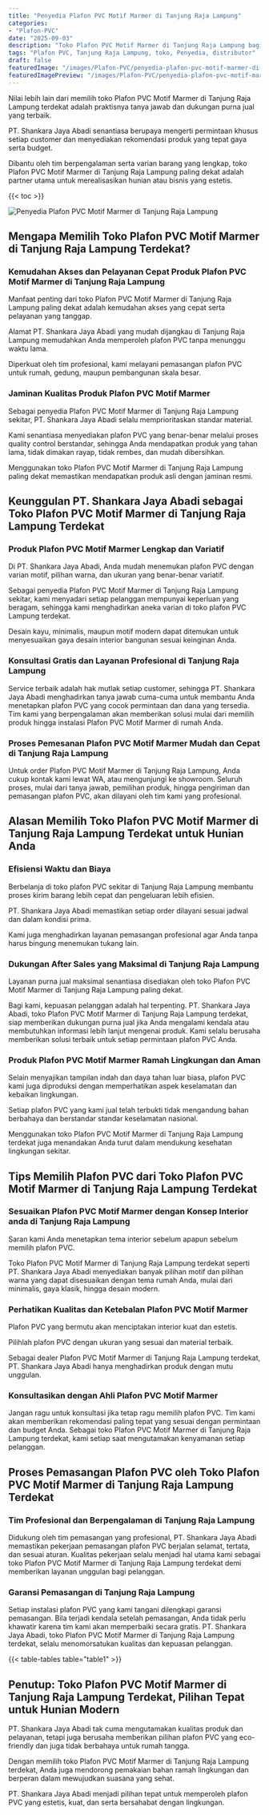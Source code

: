 ```yaml
---
title: "Penyedia Plafon PVC Motif Marmer di Tanjung Raja Lampung"
categories:
- "Plafon-PVC"
date: "2025-09-03"
description: "Toko Plafon PVC Motif Marmer di Tanjung Raja Lampung bagi hunian, perkantoran, dan ritel. Produk unggulan, beragam motif, pilihan warna elegan, dengan servis instalasi ditangani oleh tim ahli dan garansi resmi!|Servis penyediaan Plafon PVC Motif Marmer di Tanjung Raja Lampung bagi kebutuhan rumah, kantor, atau gerai, dengan plafon berkualitas dan pemasangan oleh tim berpengalaman dan garansi resmi.|Solusi Plafon PVC Motif Marmer di Tanjung Raja Lampung yang andal untuk tempat tinggal, perkantoran, dan gerai, dengan material terbaik dan pemasangan oleh tenaga ahli ahli serta jaminan resmi.|Distribusi Plafon PVC Motif Marmer di Tanjung Raja Lampung untuk hunian, office, dan gerai, beserta produk unggulan dan instalasi ditangani oleh teknisi berpengalaman, disertai dengan garansi resmi.}"
tags: "Plafon PVC, Tanjung Raja Lampung, toko, Penyedia, distributor"
draft: false
featuredImage: "/images/Plafon-PVC/penyedia-plafon-pvc-motif-marmer-di-tanjung-raja-lampung.png"
featuredImagePreview: "/images/Plafon-PVC/penyedia-plafon-pvc-motif-marmer-di-tanjung-raja-lampung.png"
---
```


Nilai lebih lain dari memilih toko Plafon PVC Motif Marmer di Tanjung Raja Lampung terdekat adalah praktisnya tanya jawab dan dukungan purna jual yang terbaik.

PT. Shankara Jaya Abadi senantiasa berupaya mengerti permintaan khusus setiap customer dan menyediakan rekomendasi produk yang tepat gaya serta budget.

Dibantu oleh tim berpengalaman serta varian barang yang lengkap, toko Plafon PVC Motif Marmer di Tanjung Raja Lampung paling dekat adalah partner utama untuk merealisasikan hunian atau bisnis yang estetis.

{{< toc >}}

![Penyedia Plafon PVC Motif Marmer di Tanjung Raja Lampung](/images/Plafon-PVC/Penyedia-Plafon-PVC-Motif-Marmer-di-Tanjung-Raja-Lampung.png)

## Mengapa Memilih Toko Plafon PVC Motif Marmer di Tanjung Raja Lampung Terdekat?

### Kemudahan Akses dan Pelayanan Cepat Produk Plafon PVC Motif Marmer di Tanjung Raja Lampung

Manfaat penting dari toko Plafon PVC Motif Marmer di Tanjung Raja Lampung paling dekat adalah kemudahan akses yang cepat serta pelayanan yang tanggap.

Alamat PT. Shankara Jaya Abadi yang mudah dijangkau di Tanjung Raja Lampung memudahkan Anda memperoleh plafon PVC tanpa menunggu waktu lama.

Diperkuat oleh tim profesional, kami melayani pemasangan plafon PVC untuk rumah, gedung, maupun pembangunan skala besar.

### Jaminan Kualitas Produk Plafon PVC Motif Marmer

Sebagai penyedia Plafon PVC Motif Marmer di Tanjung Raja Lampung sekitar, PT. Shankara Jaya Abadi selalu memprioritaskan standar material.

Kami senantiasa menyediakan plafon PVC yang benar-benar melalui proses quality control berstandar, sehingga Anda mendapatkan produk yang tahan lama, tidak dimakan rayap, tidak rembes, dan mudah dibersihkan.

Menggunakan toko Plafon PVC Motif Marmer di Tanjung Raja Lampung paling dekat memastikan mendapatkan produk asli dengan jaminan resmi.

## Keunggulan PT. Shankara Jaya Abadi sebagai Toko Plafon PVC Motif Marmer di Tanjung Raja Lampung Terdekat

### Produk Plafon PVC Motif Marmer Lengkap dan Variatif

Di PT. Shankara Jaya Abadi, Anda mudah menemukan plafon PVC dengan varian motif, pilihan warna, dan ukuran yang benar-benar variatif.

Sebagai penyedia Plafon PVC Motif Marmer di Tanjung Raja Lampung sekitar, kami menyadari setiap pelanggan mempunyai keperluan yang beragam, sehingga kami menghadirkan aneka varian di toko plafon PVC Lampung terdekat.

Desain kayu, minimalis, maupun motif modern dapat ditemukan untuk menyesuaikan gaya desain interior bangunan sesuai keinginan Anda.

### Konsultasi Gratis dan Layanan Profesional di Tanjung Raja Lampung

Service terbaik adalah hak mutlak setiap customer, sehingga PT. Shankara Jaya Abadi menghadirkan tanya jawab cuma-cuma untuk membantu Anda menetapkan plafon PVC yang cocok permintaan dan dana yang tersedia. Tim kami yang berpengalaman akan memberikan solusi mulai dari memilih produk hingga instalasi Plafon PVC Motif Marmer di rumah Anda.

### Proses Pemesanan Plafon PVC Motif Marmer Mudah dan Cepat di Tanjung Raja Lampung

Untuk order Plafon PVC Motif Marmer di Tanjung Raja Lampung, Anda cukup kontak kami lewat WA, atau mengunjungi ke showroom. Seluruh proses, mulai dari tanya jawab, pemilihan produk, hingga pengiriman dan pemasangan plafon PVC, akan dilayani oleh tim kami yang profesional.

## Alasan Memilih Toko Plafon PVC Motif Marmer di Tanjung Raja Lampung Terdekat untuk Hunian Anda

### Efisiensi Waktu dan Biaya

Berbelanja di toko plafon PVC sekitar di Tanjung Raja Lampung membantu proses kirim barang lebih cepat dan pengeluaran lebih efisien.

PT. Shankara Jaya Abadi memastikan setiap order dilayani sesuai jadwal dan dalam kondisi prima.

Kami juga menghadirkan layanan pemasangan profesional agar Anda tanpa harus bingung menemukan tukang lain.

### Dukungan After Sales yang Maksimal di Tanjung Raja Lampung

Layanan purna jual maksimal senantiasa disediakan oleh toko Plafon PVC Motif Marmer di Tanjung Raja Lampung paling dekat.

Bagi kami, kepuasan pelanggan adalah hal terpenting. PT. Shankara Jaya Abadi, toko Plafon PVC Motif Marmer di Tanjung Raja Lampung terdekat, siap memberikan dukungan purna jual jika Anda mengalami kendala atau membutuhkan informasi lebih lanjut mengenai produk. Kami selalu berusaha memberikan solusi terbaik untuk setiap permintaan plafon PVC Anda.

### Produk Plafon PVC Motif Marmer Ramah Lingkungan dan Aman

Selain menyajikan tampilan indah dan daya tahan luar biasa, plafon PVC kami juga diproduksi dengan memperhatikan aspek keselamatan dan kebaikan lingkungan.

Setiap plafon PVC yang kami jual telah terbukti tidak mengandung bahan berbahaya dan berstandar standar keselamatan nasional.

Menggunakan toko Plafon PVC Motif Marmer di Tanjung Raja Lampung terdekat juga menandakan Anda turut dalam mendukung kesehatan lingkungan sekitar.

## Tips Memilih Plafon PVC dari Toko Plafon PVC Motif Marmer di Tanjung Raja Lampung Terdekat

### Sesuaikan Plafon PVC Motif Marmer dengan Konsep Interior anda di Tanjung Raja Lampung

Saran kami Anda menetapkan tema interior sebelum apapun sebelum memilih plafon PVC.

Toko Plafon PVC Motif Marmer di Tanjung Raja Lampung terdekat seperti PT. Shankara Jaya Abadi menyediakan banyak pilihan motif dan pilihan warna yang dapat disesuaikan dengan tema rumah Anda, mulai dari minimalis, gaya klasik, hingga desain modern.

### Perhatikan Kualitas dan Ketebalan Plafon PVC Motif Marmer

Plafon PVC yang bermutu akan menciptakan interior kuat dan estetis.

Pilihlah plafon PVC dengan ukuran yang sesuai dan material terbaik.

Sebagai dealer Plafon PVC Motif Marmer di Tanjung Raja Lampung terdekat, PT. Shankara Jaya Abadi hanya menghadirkan produk dengan mutu unggulan.

### Konsultasikan dengan Ahli Plafon PVC Motif Marmer

Jangan ragu untuk konsultasi jika tetap ragu memilih plafon PVC. Tim kami akan memberikan rekomendasi paling tepat yang sesuai dengan permintaan dan budget Anda. Sebagai toko Plafon PVC Motif Marmer di Tanjung Raja Lampung terdekat, kami setiap saat mengutamakan kenyamanan setiap pelanggan.

## Proses Pemasangan Plafon PVC oleh Toko Plafon PVC Motif Marmer di Tanjung Raja Lampung Terdekat

### Tim Profesional dan Berpengalaman di Tanjung Raja Lampung

Didukung oleh tim pemasangan yang profesional, PT. Shankara Jaya Abadi memastikan pekerjaan pemasangan plafon PVC berjalan selamat, tertata, dan sesuai aturan. Kualitas pekerjaan selalu menjadi hal utama kami sebagai toko Plafon PVC Motif Marmer di Tanjung Raja Lampung terdekat demi memberikan layanan unggulan bagi pelanggan.

### Garansi Pemasangan di Tanjung Raja Lampung

Setiap instalasi plafon PVC yang kami tangani dilengkapi garansi pemasangan. Bila terjadi kendala setelah pemasangan, Anda tidak perlu khawatir karena tim kami akan memperbaiki secara gratis. PT. Shankara Jaya Abadi, toko Plafon PVC Motif Marmer di Tanjung Raja Lampung terdekat, selalu menomorsatukan kualitas dan kepuasan pelanggan.

{{< table-tables table="table1" >}}

## Penutup: Toko Plafon PVC Motif Marmer di Tanjung Raja Lampung Terdekat, Pilihan Tepat untuk Hunian Modern

PT. Shankara Jaya Abadi tak cuma mengutamakan kualitas produk dan pelayanan, tetapi juga berusaha memberikan pilihan plafon PVC yang eco-friendly dan juga tidak berbahaya untuk rumah tangga.

Dengan memilih toko Plafon PVC Motif Marmer di Tanjung Raja Lampung terdekat, Anda juga mendorong pemakaian bahan ramah lingkungan dan berperan dalam mewujudkan suasana yang sehat.

PT. Shankara Jaya Abadi menjadi pilihan tepat untuk memperoleh plafon PVC yang estetis, kuat, dan serta bersahabat dengan lingkungan.
